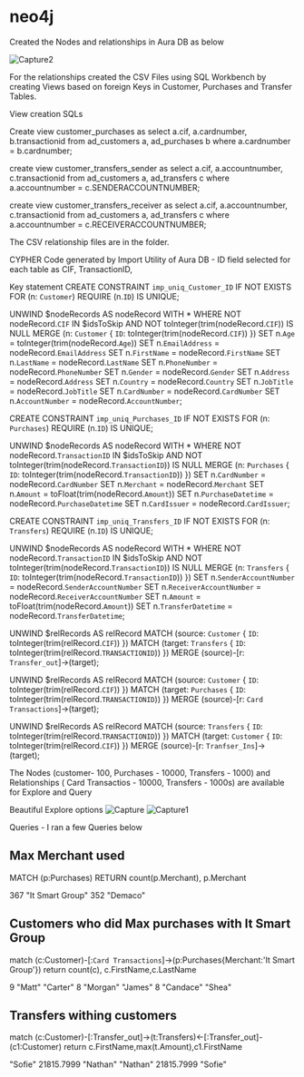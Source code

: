 # neo4j

Created the Nodes and relationships in Aura DB as below


![Capture2](https://github.com/avijeetd/neo4j/assets/3703774/136221f9-17c7-4430-92c8-1a78520e0a85)

For the relationships created the CSV Files using SQL Workbench by creating Views based on foreign Keys in Customer, Purchases and Transfer Tables.

View creation SQLs

Create view customer_purchases as 
select a.cif, a.cardnumber, b.transactionid from ad_customers a, ad_purchases b
where a.cardnumber = b.cardnumber;

create view customer_transfers_sender as 
select a.cif, a.accountnumber, c.transactionid from ad_customers a, ad_transfers c
where a.accountnumber = c.SENDERACCOUNTNUMBER;

create view customer_transfers_receiver as 
select a.cif, a.accountnumber, c.transactionid from ad_customers a, ad_transfers c
where a.accountnumber = c.RECEIVERACCOUNTNUMBER;

The CSV relationship files are in the folder.

CYPHER Code generated by Import Utility of Aura DB - ID field selected for each table as CIF, TransactionID, 

Key statement
CREATE CONSTRAINT `imp_uniq_Customer_ID` IF NOT EXISTS
FOR (n: `Customer`)
REQUIRE (n.`ID`) IS UNIQUE;

UNWIND $nodeRecords AS nodeRecord
WITH *
WHERE NOT nodeRecord.`CIF` IN $idsToSkip AND NOT toInteger(trim(nodeRecord.`CIF`)) IS NULL
MERGE (n: `Customer` { `ID`: toInteger(trim(nodeRecord.`CIF`)) })
SET n.`Age` = toInteger(trim(nodeRecord.`Age`))
SET n.`EmailAddress` = nodeRecord.`EmailAddress`
SET n.`FirstName` = nodeRecord.`FirstName`
SET n.`LastName` = nodeRecord.`LastName`
SET n.`PhoneNumber` = nodeRecord.`PhoneNumber`
SET n.`Gender` = nodeRecord.`Gender`
SET n.`Address` = nodeRecord.`Address`
SET n.`Country` = nodeRecord.`Country`
SET n.`JobTitle` = nodeRecord.`JobTitle`
SET n.`CardNumber` = nodeRecord.`CardNumber`
SET n.`AccountNumber` = nodeRecord.`AccountNumber`;

CREATE CONSTRAINT `imp_uniq_Purchases_ID` IF NOT EXISTS
FOR (n: `Purchases`)
REQUIRE (n.`ID`) IS UNIQUE;

UNWIND $nodeRecords AS nodeRecord
WITH *
WHERE NOT nodeRecord.`TransactionID` IN $idsToSkip AND NOT toInteger(trim(nodeRecord.`TransactionID`)) IS NULL
MERGE (n: `Purchases` { `ID`: toInteger(trim(nodeRecord.`TransactionID`)) })
SET n.`CardNumber` = nodeRecord.`CardNumber`
SET n.`Merchant` = nodeRecord.`Merchant`
SET n.`Amount` = toFloat(trim(nodeRecord.`Amount`))
SET n.`PurchaseDatetime` = nodeRecord.`PurchaseDatetime`
SET n.`CardIssuer` = nodeRecord.`CardIssuer`;

CREATE CONSTRAINT `imp_uniq_Transfers_ID` IF NOT EXISTS
FOR (n: `Transfers`)
REQUIRE (n.`ID`) IS UNIQUE;

UNWIND $nodeRecords AS nodeRecord
WITH *
WHERE NOT nodeRecord.`TransactionID` IN $idsToSkip AND NOT toInteger(trim(nodeRecord.`TransactionID`)) IS NULL
MERGE (n: `Transfers` { `ID`: toInteger(trim(nodeRecord.`TransactionID`)) })
SET n.`SenderAccountNumber` = nodeRecord.`SenderAccountNumber`
SET n.`ReceiverAccountNumber` = nodeRecord.`ReceiverAccountNumber`
SET n.`Amount` = toFloat(trim(nodeRecord.`Amount`))
SET n.`TransferDatetime` = nodeRecord.`TransferDatetime`;

UNWIND $relRecords AS relRecord
MATCH (source: `Customer` { `ID`: toInteger(trim(relRecord.`CIF`)) })
MATCH (target: `Transfers` { `ID`: toInteger(trim(relRecord.`TRANSACTIONID`)) })
MERGE (source)-[r: `Transfer_out`]->(target);

UNWIND $relRecords AS relRecord
MATCH (source: `Customer` { `ID`: toInteger(trim(relRecord.`CIF`)) })
MATCH (target: `Purchases` { `ID`: toInteger(trim(relRecord.`TRANSACTIONID`)) })
MERGE (source)-[r: `Card Transactions`]->(target);

UNWIND $relRecords AS relRecord
MATCH (source: `Transfers` { `ID`: toInteger(trim(relRecord.`TRANSACTIONID`)) })
MATCH (target: `Customer` { `ID`: toInteger(trim(relRecord.`CIF`)) })
MERGE (source)-[r: `Tranfser_Ins`]->(target);

The Nodes (customer- 100, Purchases - 10000, Transfers - 1000) and Relationships ( Card Transactios - 10000, Transfers - 1000s) are available for Explore and Query

Beautiful Explore options
![Capture](https://github.com/avijeetd/neo4j/assets/3703774/3c188a08-2ef1-4192-9631-d70869b42c7e)
![Capture1](https://github.com/avijeetd/neo4j/assets/3703774/1b12e289-4888-40a5-aec8-8112b29d4779)

Queries - I ran a few Queries below

## Max Merchant used
MATCH (p:Purchases)
RETURN count(p.Merchant), p.Merchant

367
"It Smart Group"
352
"Demaco"

## Customers who did Max purchases with It Smart Group

match (c:Customer)-[:`Card Transactions`]->(p:Purchases{Merchant:'It Smart Group'}) return count(c), c.FirstName,c.LastName

9
"Matt"
"Carter"
8
"Morgan"
"James"
8
"Candace"
"Shea"

## Transfers withing customers
match (c:Customer)-[:Transfer_out]->(t:Transfers)<-[:Transfer_out]-(c1:Customer)
return c.FirstName,max(t.Amount),c1.FirstName

"Sofie"
21815.7999
"Nathan"
"Nathan"
21815.7999
"Sofie"
